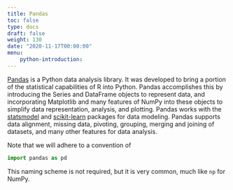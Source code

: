 ```yaml
---
title: Pandas 
toc: false
type: docs
draft: false
weight: 130
date: "2020-11-17T00:00:00"
menu: 
    python-introduction:
---
```


[Pandas](https://pandas.pydata.org) is a Python data analysis library.  It was developed to bring a portion of the statistical capabilities of R into Python.  Pandas accomplishes this by introducing the Series and DataFrame objects to represent data, and incorporating Matplotlib and many features of NumPy into these objects to simplify data representation, analysis, and plotting.  Pandas works with the [statsmodel](http://www.statsmodels.org/stable/index.html) and [scikit-learn](https://scikit-learn.org/stable/) packages for data modeling.  Pandas supports data alignment, missing data, pivoting, grouping, merging and joining of datasets, and many other features for data analysis.

Note that we will adhere to a convention of
```python
import pandas as pd
```
This naming scheme is not required, but it is very common, much like `np` for NumPy.

